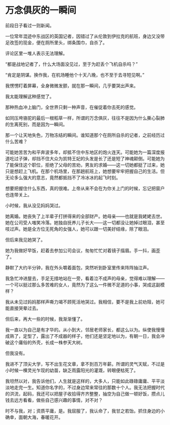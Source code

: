 # 万念俱灰的一瞬间

前段日子看过一则新闻。 

一位常年混迹中东战区的英国记者，因错过了从伦敦到伊拉克的航班，身边又没带足改签的现金，便在厕所里头，绑条围巾，自杀了。 

评论区里一堆人表示无法理解。 

“都是战地记者了，什么大场面没见过，至于为赶丢个飞机自杀吗？” 

“肯定是阴谋。换作我，在机场睡他个十天八晚，也不至于去寻短见啊。” 

我愣愣盯着屏幕，全身微微发颤，就在那一瞬间，几乎要哭出声来。 

我太能理解这种感觉了。 

那种热血冲上脑门，全世界只剩一种声音，在催促着你去死的感觉。 

如同压垮骆驼的最后一根稻草一样，所谓的万念俱灰，往往不是因为什么撕心裂肺的生离死别，而是因为一瞬间。 

那一个让天地失色，万物冻结的瞬间。谁知道那个在厕所自杀的记者，之前经历过什么苦难？ 

可能她苦苦为和平奔波多年，却抵不住中东地区的炮火连天。可能她为一篇深度报道吃过子弹，却挡不住大众为凯特王妃的头发是长了还是短了神魂颠倒。可能她为了能保住这个职位，拒绝了父母的苦劝，男友的求婚——这一切她都挺了过来，她只是想赶上飞机。在那个机场里，在那趟航班上，她想要牢牢把握自己的生活。但无论多么强大的意志，竟然都抵挡不了冷冰冰的起飞时刻。 

想要把握住什么东西，真的很难。上帝从来不会在为你关上门的时候，忘记把窗户也连带关上。 

小时候，我从没见妈妈哭过。 

她离婚。她丧失了上半辈子打拼得来的全部财产。她母亲——也就是我姥姥去世。她在公司受人嗤笑冷落。她独自抚养儿子长大——这一切都没让她掉过眼泪，甚至吱过声。她是全方位无死角的女强人，她可以跟一切美好结缘，除了眼泪。 

但后来我见她哭了。 

她为我做好早饭，赶着去参加公司会议，匆匆忙忙对着镜子描眉。手一抖，画歪了。 

静默了大约半分钟，我在外头嚼着面包，突然听到卧室里传来阵阵抽泣声。 

我急忙冲进屋去，手足无措地站在一旁，看着泣不成声的母亲，觉得难以理解——一个可以挺过那么多苦难的女人，竟然为了这么一件微不足道的小事，哭成这副模样？ 

我从未见过妈妈那样声嘶力竭不顾死活地哭过。我相信，要不是我上前劝阻，她可能直接哭晕过去。 

但后来，再大一些的时候，我渐渐懂了。 

我一直以为自己是有才华的。从小到大，邻居老师家长，都这么以为。纵使我慢慢成熟了，定型了，露出了不成器的样子，他们还是坚定地以为，有朝一日，我会冲破这个庸俗的外壳，长成一株参天大树。 

但我没有。 

我进不了顶尖大学，写不出生花文章，拿不到百万年薪。所谓的灵气天赋，不过是小时候一棵灵光乍现的幼苗，缺乏雨露阳光的灌溉，转眼便枯死了。 

我坦然以对，我告诉他们，人生就是这样的，大多人，只能如此碌碌庸庸、平平淡淡地走完一生。知道你名字的，不过身边常来常往的那数十个人。我无法把握时代的洪流，起码，我还可以把屋子收拾得齐齐整整，抽空为自己做一顿好饭，攒点儿钱去远方看看，做些自己感兴趣的事情，对不对？ 

时不与我，对；资质平庸，是。我屈服了，我认命了，我甘之若饴。抓住身边的小确幸，面朝大海，春暖花开。